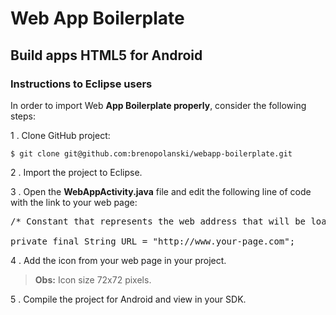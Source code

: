 # Web App Boilerplate

## Build apps HTML5 for Android

### Instructions to Eclipse users

In order to import Web **App Boilerplate properly**, consider the following steps:

1 . Clone GitHub project:

`$ git clone git@github.com:brenopolanski/webapp-boilerplate.git`

2 . Import the project to Eclipse.

3 . Open the **WebAppActivity.java** file and edit the following line of code with the link to your web page:

<pre>
/* Constant that represents the web address that will be loaded in WebView */

private final String URL = "http://www.your-page.com";
</pre>

4 . Add the icon from your web page in your project.

> **Obs:** Icon size 72x72 pixels.

5 . Compile the project for Android and view in your SDK.

